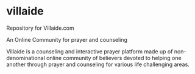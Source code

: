 # villaide
Repository for Villaide.com

An Online Community for prayer and counseling

Villaide is a counseling and interactive prayer platform made up of non-denominational online community of believers devoted to helping one another through prayer and counseling for various life challenging areas.
